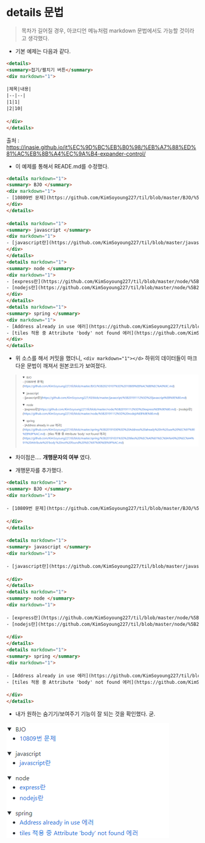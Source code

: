 # details 문법

> 목차가 길어질 경우, 아코디언 메뉴처럼 markdown 문법에서도 가능할 것이라고 생각했다.
-  기본 예제는 다음과 같다.
```html
<details>
<summary>접기/펼치기 버튼</summary>
<div markdown="1">

|제목|내용|
|--|--|
|1|1|
|2|10|

</div>
</details>
```
출처 : <https://inasie.github.io/it%EC%9D%BC%EB%B0%98/%EB%A7%88%ED%81%AC%EB%8B%A4%EC%9A%B4-expander-control/>

- 이 예제를 통해서 READE.md를 수정했다.
```html
<details markdown="1">
<summary> BJO </summary>
<div markdown="1">
- [10809번 문제](https://github.com/KimSoyoung227/til/blob/master/BJO/%5B20210107%5D%2010809%EB%AC%B8%EC%A0%9C.md)
</div>
</details>

<details markdown="1">
<summary> javascript </summary>
<div markdown="1">
- [javascript란](https://github.com/KimSoyoung227/til/blob/master/javascript/%5B20191112%5D%20javascript%EB%9E%80.md)
</div>
</details>
<details markdown="1">
<summary> node </summary>
<div markdown="1">
- [express란](https://github.com/KimSoyoung227/til/blob/master/node/%5B20191112%5D%20express%EB%9E%80.md)
- [nodejs란](https://github.com/KimSoyoung227/til/blob/master/node/%5B20191112%5D%20nodejs%EB%9E%80.md)
</div> 
</details>
<details markdown="1">
<summary> spring </summary>
<div markdown="1">
- [Address already in use 에러](https://github.com/KimSoyoung227/til/blob/master/spring/%5B20191030%5D%20Address%20already%20in%20use%20%EC%97%90%EB%9F%AC.md)
- [tiles 적용 중 Attribute 'body' not found 에러](https://github.com/KimSoyoung227/til/blob/master/spring/%5B20191031%5D%20tiles%20%EC%A0%81%EC%9A%A9%20%EC%A4%91%20Attribute%20'body'%20not%20found%20%EC%97%90%EB%9F%AC.md)
</div>      
</details>
```

- 위 소스를 해서 커밋을 했더니, ```<div markdown="1"></d>``` 하위의 데이터들이 마크다운 문법이 깨져서 원본코드가 보여졌다.

> <img src="./[20210108] details_error.PNG">

- 차이점은.... **개행문자의 여부** 였다.

- 개행문자를 추가했다.
```html
<details markdown="1">
<summary> BJO </summary>
<div markdown="1">

- [10809번 문제](https://github.com/KimSoyoung227/til/blob/master/BJO/%5B20210107%5D%2010809%EB%AC%B8%EC%A0%9C.md)

</div>
</details>

<details markdown="1">
<summary> javascript </summary>
<div markdown="1">

- [javascript란](https://github.com/KimSoyoung227/til/blob/master/javascript/%5B20191112%5D%20javascript%EB%9E%80.md)

</div>
</details>
<details markdown="1">
<summary> node </summary>
<div markdown="1">

- [express란](https://github.com/KimSoyoung227/til/blob/master/node/%5B20191112%5D%20express%EB%9E%80.md)
- [nodejs란](https://github.com/KimSoyoung227/til/blob/master/node/%5B20191112%5D%20nodejs%EB%9E%80.md)

</div> 
</details>
<details markdown="1">
<summary> spring </summary>
<div markdown="1">

- [Address already in use 에러](https://github.com/KimSoyoung227/til/blob/master/spring/%5B20191030%5D%20Address%20already%20in%20use%20%EC%97%90%EB%9F%AC.md)
- [tiles 적용 중 Attribute 'body' not found 에러](https://github.com/KimSoyoung227/til/blob/master/spring/%5B20191031%5D%20tiles%20%EC%A0%81%EC%9A%A9%20%EC%A4%91%20Attribute%20'body'%20not%20found%20%EC%97%90%EB%9F%AC.md)

</div>      
</details>
```

- 내가 원하는 숨기기/보여주기 기능이 잘 되는 것을 확인했다. 굳.
<img src="./[20210108] details_result.png">

